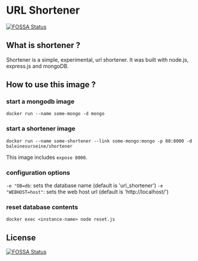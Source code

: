 # URL Shortener
[![FOSSA Status](https://app.fossa.io/api/projects/git%2Bgithub.com%2Fbaleinesurseine%2Fshortener.svg?type=shield)](https://app.fossa.io/projects/git%2Bgithub.com%2Fbaleinesurseine%2Fshortener?ref=badge_shield)

## What is shortener ?
Shortener is a simple, experimental, url shortener. It was built with node.js, express.js and mongoDB.
## How to use this image ?
### start a mongodb image
```
docker run --name some-mongo -d mongo
```
### start a shortener image
```
docker run --name some-shortener --link some-mongo:mongo -p 80:8000 -d baleinesurseine/shortener
```
This image includes `expose 8000`.
### configuration options
 `-e "DB=db`: sets the database name (default is 'url_shortener')
 `-e "WEBHOST=host"`: sets the web host url (default is 'http://localhost/')
### reset database contents
```
docker exec <instance-name> node reset.js
```


## License
[![FOSSA Status](https://app.fossa.io/api/projects/git%2Bgithub.com%2Fbaleinesurseine%2Fshortener.svg?type=large)](https://app.fossa.io/projects/git%2Bgithub.com%2Fbaleinesurseine%2Fshortener?ref=badge_large)